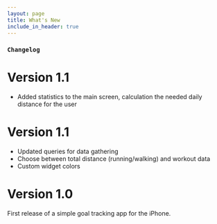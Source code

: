 ```yaml
---
layout: page
title: What's New
include_in_header: true
---
```



### `Changelog`

# **Version 1.1**
- Added statistics to the main screen, calculation the needed daily distance for the user

# **Version 1.1**
- Updated queries for data gathering
- Choose between total distance (running/walking) and workout data
- Custom widget colors

# **Version 1.0**
First release of a simple goal tracking app for the iPhone. 

